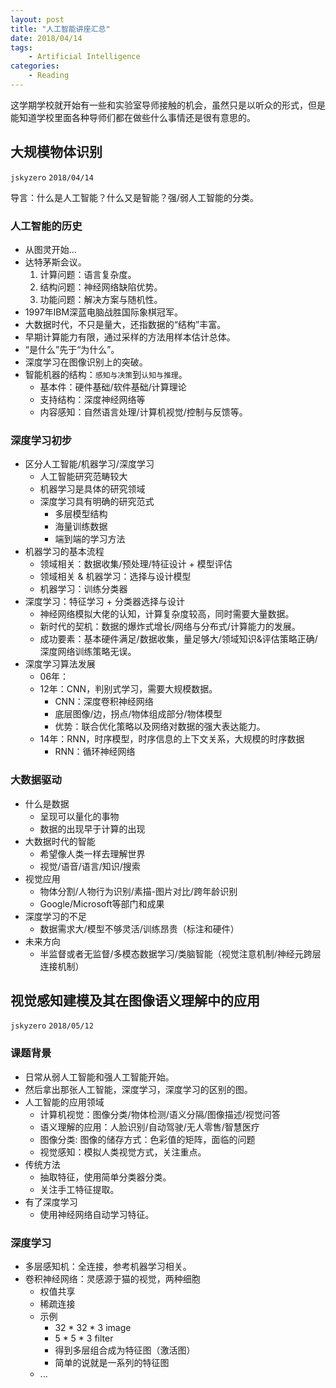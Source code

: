 ```yaml
---
layout: post
title: "人工智能讲座汇总"
date: 2018/04/14
tags:
    - Artificial Intelligence
categories:
    - Reading
---
```


这学期学校就开始有一些和实验室导师接触的机会，虽然只是以听众的形式，但是能知道学校里面各种导师们都在做些什么事情还是很有意思的。

## 大规模物体识别
`jskyzero` `2018/04/14`

导言：什么是人工智能？什么又是智能？强/弱人工智能的分类。

### 人工智能的历史

+ 从图灵开始...
+ 达特茅斯会议。
  1. 计算问题：语言复杂度。
  2. 结构问题：神经网络缺陷优势。
  3. 功能问题：解决方案与随机性。
+ 1997年IBM深蓝电脑战胜国际象棋冠军。
+ 大数据时代，不只是量大，还指数据的“结构”丰富。
+ 早期计算能力有限，通过采样的方法用样本估计总体。
+ “是什么”先于“为什么”。
+ 深度学习在图像识别上的突破。
+ 智能机器的结构：`感知与决策`到`认知与推理`。
  + 基本件：硬件基础/软件基础/计算理论
  + 支持结构：深度神经网络等
  + 内容感知：自然语言处理/计算机视觉/控制与反馈等。

### 深度学习初步

+ 区分人工智能/机器学习/深度学习
  + 人工智能研究范畴较大
  + 机器学习是具体的研究领域
  + 深度学习具有明确的研究范式
    + 多层模型结构
    + 海量训练数据
    + 端到端的学习方法
+ 机器学习的基本流程
  + 领域相关：数据收集/预处理/特征设计 + 模型评估
  + 领域相关 & 机器学习：选择与设计模型
  + 机器学习：训练分类器
+ 深度学习：特征学习 + 分类器选择与设计
  + 神经网络模拟大佬的认知，计算复杂度较高，同时需要大量数据。
  + 新时代的契机：数据的爆炸式增长/网络与分布式/计算能力的发展。
  + 成功要素：基本硬件满足/数据收集，量足够大/领域知识&评估策略正确/深度网络训练策略无误。
+ 深度学习算法发展
  + 06年：
  + 12年：CNN，判别式学习，需要大规模数据。
    + CNN：深度卷积神经网络
    + 底层图像/边，拐点/物体组成部分/物体模型
    + 优势：联合优化策略以及网络对数据的强大表达能力。
  + 14年：RNN，时序模型，时序信息的上下文关系，大规模的时序数据
    + RNN：循环神经网络

### 大数据驱动

+ 什么是数据
  + 呈现可以量化的事物
  + 数据的出现早于计算的出现
+ 大数据时代的智能
  + 希望像人类一样去理解世界
  + 视觉/语音/语言/知识/搜索
+ 视觉应用
  + 物体分割/人物行为识别/素描-图片对比/跨年龄识别
  + Google/Microsoft等部门和成果
+ 深度学习的不足
  + 数据需求大/模型不够灵活/训练昂贵（标注和硬件）
+ 未来方向
  + 半监督或者无监督/多模态数据学习/类脑智能（视觉注意机制/神经元跨层连接机制）

## 视觉感知建模及其在图像语义理解中的应用
`jskyzero` `2018/05/12`

### 课题背景

+ 日常从弱人工智能和强人工智能开始。
+ 然后拿出那张人工智能，深度学习，深度学习的区别的图。
+ 人工智能的应用领域
  + 计算机视觉：图像分类/物体检测/语义分隔/图像描述/视觉问答
  + 语义理解的应用：人脸识别/自动驾驶/无人零售/智慧医疗
  + 图像分类: 图像的储存方式：色彩值的矩阵，面临的问题
  + 视觉感知：模拟人类视觉方式，关注重点。
+ 传统方法
  + 抽取特征，使用简单分类器分类。
  + 关注手工特征提取。
+ 有了深度学习
  + 使用神经网络自动学习特征。

### 深度学习

+ 多层感知机：全连接，参考机器学习相关。
+ 卷积神经网络：灵感源于猫的视觉，两种细胞
  + 权值共享
  + 稀疏连接
  + 示例
    + 32 * 32 * 3 image
    + 5 * 5 * 3 filter
    + 得到多层组合成为特征图（激活图）
    + 简单的说就是一系列的特征图
  + ...
